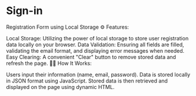 # Sign-in
Registration Form using Local Storage 
⚙️ Features:

Local Storage: Utilizing the power of local storage to store user registration data locally on your browser.
Data Validation: Ensuring all fields are filled, validating the email format, and displaying error messages when needed.
Easy Clearing: A convenient "Clear" button to remove stored data and refresh the page.
👩‍💻 How It Works:

Users input their information (name, email, password).
Data is stored locally in JSON format using JavaScript.
Stored data is then retrieved and displayed on the page using dynamic HTML.
